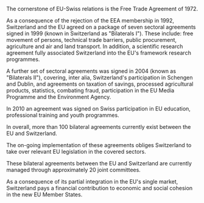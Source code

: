The cornerstone of EU-Swiss relations is the Free Trade Agreement of 1972.

As a consequence of the rejection of the EEA membership in 1992, Switzerland and the EU agreed on a package of seven sectoral agreements signed in 1999 (known in Switzerland as "Bilaterals I"). These include: free movement of persons, technical trade barriers, public procurement, agriculture and air and land transport. In addition, a scientific research agreement fully associated Switzerland into the EU's framework research programmes.

A further set of sectoral agreements was signed in 2004 (known as "Bilaterals II"), covering, inter alia, Switzerland's participation in Schengen and Dublin, and agreements on taxation of savings, processed agricultural products, statistics, combating fraud, participation in the EU Media Programme and the Environment Agency.

In 2010 an agreement was signed on Swiss participation in EU education, professional training and youth programmes.

In overall, more than 100 bilateral agreements currently exist between the EU and Switzerland.

The on-going implementation of these agreements obliges Switzerland to take over relevant EU legislation in the covered sectors.

These bilateral agreements between the EU and Switzerland are currently managed through approximately 20 joint committees.

As a consequence of its partial integration in the EU's single market, Switzerland pays a financial contribution to economic and social cohesion in the new EU Member States.